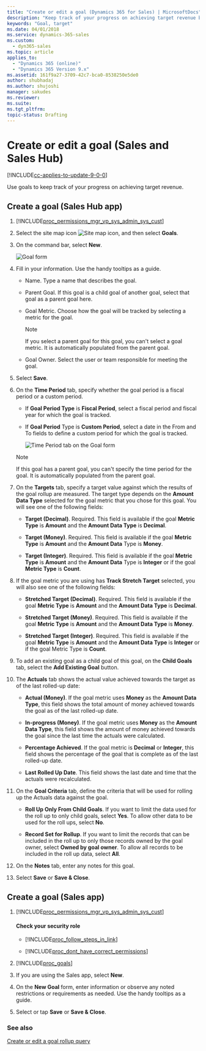 ```yaml
---
title: "Create or edit a goal (Dynamics 365 for Sales) | MicrosoftDocs"
description: "Keep track of your progress on achieving target revenue by using goals."
keywords: "Goal, target"
ms.date: 04/01/2018
ms.service: dynamics-365-sales
ms.custom:
  - dyn365-sales
ms.topic: article
applies_to:
  - "Dynamics 365 (online)"
  - "Dynamics 365 Version 9.x"
ms.assetid: 161f9a27-3709-42c7-bca0-8538250e5de0
author: shubhadaj
ms.author: shujoshi
manager: sakudes
ms.reviewer: 
ms.suite: 
ms.tgt_pltfrm: 
topic-status: Drafting
---
```


# Create or edit a goal (Sales and Sales Hub)

[!INCLUDE[cc-applies-to-update-9-0-0](../includes/cc_applies_to_update_9_0_0.md)]

Use goals to keep track of your progress on achieving target revenue.  
  
## Create a goal (Sales Hub app)
  
1. [!INCLUDE[proc_permissions_mgr_vp_sys_admin_sys_cust](../includes/proc-permissions-mgr-vp-sys-admin-sys-cust.md)]  
  
2. Select the site map icon ![Site map icon](media/site-map-icon.png "Icon for Site map"), and then select **Goals**.   
  
3. On the command bar, select **New**.  

    ![Goal form](media/goal-form.png "Goal form")
  
4. Fill in your information. Use the handy tooltips as a guide.

   - Name. Type a name that describes the goal. 
    
   - Parent Goal. If this goal is a child goal of another goal, select that goal as a parent goal here.  
    
   - Goal Metric. Choose how the goal will be tracked by selecting a metric for the goal.

     > [!NOTE]
     > 
     > If you select a parent goal for this goal, you can't select a goal metric. It is automatically populated from the parent goal.
    
   - Goal Owner. Select the user or team responsible for meeting the goal.
  
5. Select **Save**.

6. On the **Time Period** tab, specify whether the goal period is a fiscal period or a custom period. 

   - If **Goal Period Type** is **Fiscal Period**, select a fiscal period and fiscal year for which the goal is tracked.
    
   - If **Goal Period** Type is **Custom Period**, select a date in the From and To fields to define a custom period for which the goal is tracked.

     ![Time Period tab on the Goal form](media/time-period-tab-goal-form.png "Time Period tab on the Goal form")

   > [!NOTE]
   > 
   > If this goal has a parent goal, you can't specify the time period for the goal. It is automatically populated from the parent goal.     

7. On the **Targets** tab, specify a target value against which the results of the goal rollup are measured. The target type depends on the **Amount Data Type** selected for the goal metric that you chose for this goal. You will see one of the following fields:

   - **Target (Decimal)**. Required. This field is available if the goal **Metric Type** is **Amount** and the **Amount Data Type** is **Decimal**.
    
   - **Target (Money)**. Required. This field is available if the goal **Metric Type** is **Amount** and the **Amount Data** Type is **Money**.
    
   - **Target (Integer)**. Required. This field is available if the goal **Metric Type** is **Amount** and the **Amount Data** Type is **Integer** or if the goal **Metric Type** is **Count**.

8. If the goal metric you are using has **Track Stretch Target** selected, you will also see one of the following fields:
    
   - **Stretched Target (Decimal)**. Required. This field is available if the goal **Metric Type** is **Amount** and the **Amount Data Type** is **Decimal**.
    
   - **Stretched Target (Money)**. Required. This field is available if the goal **Metric Type** is **Amount** and the **Amount Data Type** is **Money**. 
    
   - **Stretched Target (Integer)**. Required. This field is available if the goal **Metric Type** is **Amount** and the **Amount Data Type** is **Integer** or if the goal Metric Type is **Count**.

9. To add an existing goal as a child goal of this goal, on the **Child Goals** tab, select the **Add Existing Goal** button.

10.	The **Actuals** tab shows the actual value achieved towards the target as of the last rolled-up date:

    - **Actual (Money)**. If the goal metric uses **Money** as the **Amount Data Type**, this field shows the total amount of money achieved towards the goal as of the last rolled-up date.
    
    - **In-progress (Money)**. If the goal metric uses **Money** as the **Amount Data Type**, this field shows the amount of money achieved towards the goal since the last time the actuals were calculated.
    
    - **Percentage Achieved**. If the goal metric is **Decimal** or **Integer**, this field shows the percentage of the goal that is complete as of the last rolled-up date.
    
    - **Last Rolled Up Date**. This field shows the last date and time that the actuals were recalculated.

11.	On the **Goal Criteria** tab, define the criteria that will be used for rolling up the Actuals data against the goal.

    - **Roll Up Only From Child Goals**. If you want to limit the data used for the roll up to only child goals, select **Yes**. To allow other data to be used for the roll ups, select **No**.
    
    - **Record Set for Rollup**. If you want to limit the records that can be included in the roll up to only those records owned by the goal owner, select **Owned by goal owner**. To allow all records to be included in the roll up data, select **All**.

12.	On the **Notes** tab, enter any notes for this goal.

13.	Select **Save** or **Save & Close**.

## Create a goal (Sales app)
  
1. [!INCLUDE[proc_permissions_mgr_vp_sys_admin_sys_cust](../includes/proc-permissions-mgr-vp-sys-admin-sys-cust.md)]  
    #### Check your security role  
  
   - [!INCLUDE[proc_follow_steps_in_link](../includes/proc-follow-steps-in-link.md)]  
  
   - [!INCLUDE[proc_dont_have_correct_permissions](../includes/proc-dont-have-correct-permissions.md)]  
  
2. [!INCLUDE[proc_goals](../includes/proc-goals.md)]  
  
3. If you are using the Sales app, select **New**.  
  
4. On the **New Goal** form, enter information or observe any noted restrictions or requirements as needed. Use the handy tooltips as a guide.  
  
5. Select or tap **Save** or **Save & Close**.  
  
  
### See also  
 [Create or edit a goal rollup query](../sales-enterprise/create-edit-goal-rollup-query-sales.md)   
